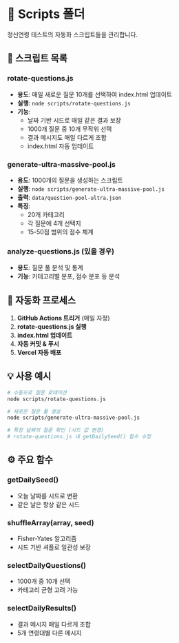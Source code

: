 # 📂 Scripts 폴더

정신연령 테스트의 자동화 스크립트들을 관리합니다.

## 🔧 스크립트 목록

### rotate-questions.js
- **용도**: 매일 새로운 질문 10개를 선택하여 index.html 업데이트
- **실행**: `node scripts/rotate-questions.js`
- **기능**:
  - 날짜 기반 시드로 매일 같은 결과 보장
  - 1000개 질문 중 10개 무작위 선택
  - 결과 메시지도 매일 다르게 조합
  - index.html 자동 업데이트

### generate-ultra-massive-pool.js
- **용도**: 1000개의 질문을 생성하는 스크립트
- **실행**: `node scripts/generate-ultra-massive-pool.js`
- **출력**: `data/question-pool-ultra.json`
- **특징**:
  - 20개 카테고리
  - 각 질문에 4개 선택지
  - 15-50점 범위의 점수 체계

### analyze-questions.js (있을 경우)
- **용도**: 질문 풀 분석 및 통계
- **기능**: 카테고리별 분포, 점수 분포 등 분석

## 🔄 자동화 프로세스

1. **GitHub Actions 트리거** (매일 자정)
2. **rotate-questions.js 실행**
3. **index.html 업데이트**
4. **자동 커밋 & 푸시**
5. **Vercel 자동 배포**

## 💡 사용 예시

```bash
# 수동으로 질문 로테이션
node scripts/rotate-questions.js

# 새로운 질문 풀 생성
node scripts/generate-ultra-massive-pool.js

# 특정 날짜의 질문 확인 (시드 값 변경)
# rotate-questions.js 내 getDailySeed() 함수 수정
```

## ⚙️ 주요 함수

### getDailySeed()
- 오늘 날짜를 시드로 변환
- 같은 날은 항상 같은 시드

### shuffleArray(array, seed)
- Fisher-Yates 알고리즘
- 시드 기반 셔플로 일관성 보장

### selectDailyQuestions()
- 1000개 중 10개 선택
- 카테고리 균형 고려 가능

### selectDailyResults()
- 결과 메시지 매일 다르게 조합
- 5개 연령대별 다른 메시지
